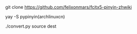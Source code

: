 git clone https://github.com/felixonmars/fcitx5-pinyin-zhwiki

yay -S pypinyin(archlinuxcn)

./convert.py source dest
